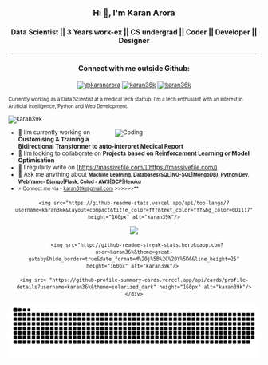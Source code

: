 <h3 align="center">Hi 👋, I'm Karan Arora<br></h3> 
<h4 align="center">Data Scientist || 3 Years work-ex || CS undergrad || Coder || Developer || Designer</h4> 

--- 

<h4 align="center">Connect with me outside Github:</h4>
<small>
<p align="center"> <a href="https://massivefile.com" target="_blank">
<img align="center" src="https://encrypted-tbn0.gstatic.com/images?q=tbn:ANd9GcT47RS9Jmmyf5N8TcX4wTogjDnDqyU_AYzO7w&usqp=CAU" alt="@karanarora" height="30" width="40" /></a> <a href="https://linkedin.com/in/karanaro "target="_blank"><img align="center" src="https://raw.githubusercontent.com/rahuldkjain/github-profile-readme-generator/master/src/images/icons/Social/linked-in-alt.svg" alt="karan36k" height="30" width="40" /></a> <a href="https://instagram.com/flashunicorn/" target="_blank"><img align="center" src="https://raw.githubusercontent.com/rahuldkjain/github-profile-readme-generator/master/src/images/icons/Social/instagram.svg" alt="karan36k" height="30" width="40" /></a> </p> 

<small>Currently working as a Data Scientist at a medical tech startup. I'm a tech enthusiast with an interest in Artificial Intelligence, Python and Web Development.</small>
  
  <p align="left"> <img src="https://komarev.com/ghpvc/?username=karan39k&label=Profile%20views&color=129e00&style=plastic" alt="karan39k" /> </p> 
  <img align="right" alt="Coding" width="290" src="https://lh3.googleusercontent.com/mgIKssWpDhUcif6UwzLqwFrQ2frzYdKrp6utfYLoY8c8nGL68euHOzSDJ5JDIZ5qKEYgC8ug7Vy9kLNKEVOYjdRRZJ3T3Mq0laT8AUwB5w1UG1Jf7bIFkPg_8yY-1qXfMSas0bna1w=w1920-h1080"> 

- 🔭 I’m currently working on **Customising & Training a Bidirectional Transformer to auto-interpret Medical Report** 
- 👯 I’m looking to collaborate on **Projects based on Reinforcement Learning or Model Optimisation** 
- 📝 I regularly write on [https://massivefile.com/](https://massivefile.com/) 
- 💬 Ask me anything about <small>**Machine Learning, Databases(SQL|NO-SQL|MongoDB), Python Dev, Webframe- Django|Flask, Colud - AWS|GCP|Heroku**
- ⚡ Connect me via - karan39k@gmail.com >>>>>>** 
  </small>
<!-- ### Blogs posts -->
    
  <div align="center">
  


    <img src="https://github-readme-stats.vercel.app/api/top-langs/?username=karan36k&layout=compact&title_color=fff&text_color=fff&bg_color=0D1117" height="160px" alt="karan39k"/>
    
<img height="150em" src="https://github-readme-stats.vercel.app/api/top-langs/?username=unordestino&exclude_repo=KNN-Image-Classification&show_icons=true&hide_border=true&layout=compact&langs_count=8&theme=tokyonight"/>	
    
      <img src="http://github-readme-streak-stats.herokuapp.com?user=karan36k&theme=great-gatsby&hide_border=true&date_format=M%20j%5B%2C%20Y%5D&&line_height=25" height="160px" alt="karan39k"/> 

    <img src= "https://github-profile-summary-cards.vercel.app/api/cards/profile-details?username=karan36k&theme=solarized_dark" height="160px" alt="karan39k"/> </div>
  
  
  ![Snake animation](https://github.com/wellingtoncarneirobarbosa/wellingtoncarneirobarbosa/blob/output/github-contribution-grid-snake.svg)


  
